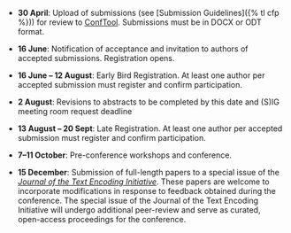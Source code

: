 
- **30 April**: Upload of submissions (see [Submission Guidelines]({% tl cfp %})) for review to [ConfTool](https://www.conftool.pro/tei2024/). Submissions must be in DOCX or ODT format.

- **16 June**: Notification of acceptance and invitation to authors of accepted submissions. Registration opens.

- **16 June – 12 August**: Early Bird Registration. At least one author per accepted submission must register and confirm participation.

- **2 August**: Revisions to abstracts to be completed by this date and (S)IG meeting room request deadline

- **13 August – 20 Sept**: Late Registration. At least one author per accepted submission must register and confirm participation.

- **7–11 October**: Pre-conference workshops and conference.

- **15 December**: Submission of full-length papers to a special issue of the [*Journal of the Text Encoding Initiative*](https://journals.openedition.org/jtei/). These papers are welcome to incorporate modifications in response to feedback obtained during the conference. The special issue of the Journal of the Text Encoding Initiative will undergo additional peer-review and serve as curated, open-access proceedings for the conference.

